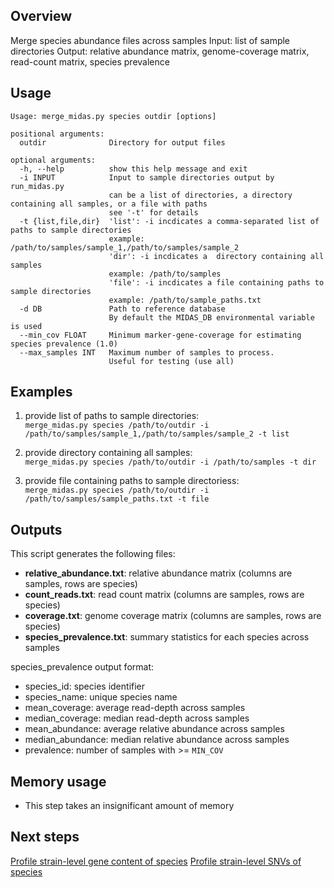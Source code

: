 ## Overview
Merge species abundance files across samples
Input: list of sample directories
Output: relative abundance matrix, genome-coverage matrix, read-count matrix, species prevalence

## Usage
```
Usage: merge_midas.py species outdir [options]

positional arguments:
  outdir              Directory for output files

optional arguments:
  -h, --help          show this help message and exit
  -i INPUT            Input to sample directories output by run_midas.py
                      can be a list of directories, a directory containing all samples, or a file with paths
                      see '-t' for details
  -t {list,file,dir}  'list': -i incdicates a comma-separated list of paths to sample directories
                      example: /path/to/samples/sample_1,/path/to/samples/sample_2
                      'dir': -i incdicates a  directory containing all samples
                      example: /path/to/samples
                      'file': -i incdicates a file containing paths to sample directories
                      example: /path/to/sample_paths.txt
  -d DB               Path to reference database
                      By default the MIDAS_DB environmental variable is used
  --min_cov FLOAT     Minimum marker-gene-coverage for estimating species prevalence (1.0)
  --max_samples INT   Maximum number of samples to process.
                      Useful for testing (use all)

```

## Examples

1) provide list of paths to sample directories:  
`merge_midas.py species /path/to/outdir -i /path/to/samples/sample_1,/path/to/samples/sample_2 -t list`  

2) provide directory containing all samples:  
`merge_midas.py species /path/to/outdir -i /path/to/samples -t dir`  

3) provide file containing paths to sample directoriess:  
`merge_midas.py species /path/to/outdir -i /path/to/samples/sample_paths.txt -t file`  

## Outputs
This script generates the following files:  

* <b>relative_abundance.txt</b>: relative abundance matrix (columns are samples, rows are species)
* <b>count_reads.txt</b>: read count matrix (columns are samples, rows are species)
* <b>coverage.txt</b>: genome coverage matrix (columns are samples, rows are species)
* <b>species_prevalence.txt</b>: summary statistics for each species across samples

species_prevalence output format:

* species_id: species identifier      
* species_name: unique species name    
* mean_coverage: average read-depth across samples   
* median_coverage: median read-depth across samples
* mean_abundance: average relative abundance across samples  
* median_abundance: median relative abundance across samples        
* prevalence: number of samples with >= `MIN_COV`

## Memory usage
* This step takes an insignificant amount of memory  

## Next steps
[Profile strain-level gene content of species](cnvs.md)
[Profile strain-level SNVs of species](snvs.md)
